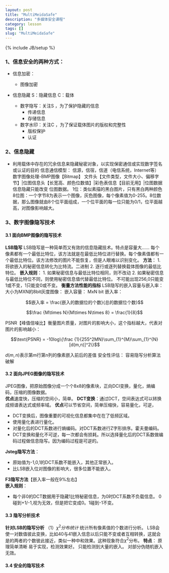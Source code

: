 ```yaml
---
layout: post
title: "MultiMeidaSafe"
description: "多媒体安全课程"
category: lesson
tags: []
slug: "MultiMeidaSafe"
---
```

{% include JB/setup %}
### 1、信息安全的两种方式：
- 信息加密：
    - 图像加密

- 信息隐藏
S：隐藏信息  C：载体
    - 数字隐写：关注S ，为了保护隐藏的信息
        - 传递信息  
        - 存储信息
    - 数字水印：关注C ，为了保证载体图片的版权和完整性
        - 版权保护  
        - 认证

### 2、信息隐藏
- 利用载体中存在的冗余信息来隐藏秘密对象，以实现保密通信或实现数字签名或认证的目的
信息通信模型：
信源，信宿，信道（电信系统，Internet等）
数字图像处理-BMP图像【Bitmap】
文件头【文件类型，文件大小、偏移字节】|位图信息头【长宽高、颜色位数值】|彩色表信息【目前无用】|位图数据
信息隐藏只能改变 位图数据。
1位：类似素描的黑白图片，只有黑白两种颜色
8位图：一个字节8为表示一个图像，灰色图像，每个像素值为0-255。8位数据，那么图像就由8个位平面组成，一个位平面的每一位只能为0/1，位平面越高，对图像影响越大。

### 3、数字图像隐写技术  
#### 3.1 面向BMP图像的隐写技术  
**LSB隐写**
LSB隐写是一种简单而又有效的信息隐藏技术。特点是容量大……
每个像素都有一个最低比特位，该方法就是在最低比特位进行替换。每个像素值都有一个最低比特位。该方法修改的图片不能恢复，但是人眼难以识别变化。
**方法**：
    1. 将欲嵌入的秘密信息转化为比特流。二进制
    2. 逐行或逐列替换载体图像的最低比特位。
**嵌入规则**：
    1. 如果秘密信息与最低比特位相同，则不改动
    2. 如果秘密信息与最低比特位不同，则使用秘密信息值代替最低比特位。
不可能出现256,0只能变1或不变，1只能变0或不变。
**衡量方法性能的指标**
LSB隐写的嵌入容量与嵌入率：
大小为MXN的8bit灰度图像：
嵌入容量：
MxN bit
嵌入率：

$$嵌入率 = \frac{嵌入的数据位的个数}{总的数据位个数}$$

$$\frac {M\times N}{M\times N\times 8} = \frac{1}{8}$$

PSNR【峰值信噪比】衡量图片质量，对图片的影响大小，这个指标越大，代表对图片的影响越小：

$$\text{PSNR} = -10log\{\frac {1}{255^2MN}\sum_{1}^{M}\sum_{1}^{N} [d(m,n)]^2\}$$

$d(m,n)$表示第m行第n列的像素嵌入前后的差值
安全性评估：
容易隐写分析算法破解
#### 3.2 面向JPEG图像的隐写技术  
JPEG图像，把原始图像分成一个个8x8的像素块，正向DCI变换，量化，熵编码，压缩的图像数据。   
**优点**速度快，压缩的空间小，简单。
**DCT变换**：通过DCT，空间表达式可以转换成频谱表达式或频率域。
**优点**可以节省空间，简单压缩快，容易量化，可逆，
- DCT变换后，图像重要的可视化信息都集中在在了低频区域。
- 使用量化表进行量化。
- 对量化后的DCT系数进行熵编码。对DCT系数进行Z字形排序。霍夫曼编码。
- DCT变换和量化不可逆，每一次都会有损耗。所以选择量化后的DCT系数做编码过程做信息隐写。因为编码过程是可逆的。

**Jsteg隐写方法**：  
- 原始值为-1,0,1的DCT系数不能嵌入，其他正常嵌入。
- 比LSB嵌入位对图像的影响大，很多位置不能嵌入。

**F3隐写方法**【嵌入率一般在9%左右】  
**嵌入规则**：
- 每个非0的DCT数据用于隐藏1比特秘密信息，为0时DCT系数不负载信息。
0碰到+1/-1,视为无效，但是把它变成0。1碰到-1不变。

#### 3.3 隐写分析技术  
**针对LSB的隐写分析**
（1）$\chi ^2分布统计$
统计所有像素值的个数进行分析。
LSB会使一对数值彼此变换，比如40与41嵌入信息以后只能不变或者互相转换，这就会是的两者的个数彼此接近，类似一种中和效果。这种现象符合$\chi ^2$分布。
**特点**：
原理简单清晰
易于实现，检测效果好。
只能检测到大量的嵌入。
对部分伪随机嵌入无效。

#### 3.4 安全的隐写技术  
